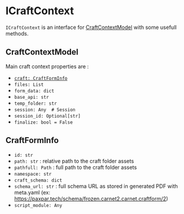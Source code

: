 
# ICraftContext

`ICraftContext` is an interface for [CraftContextModel](#CraftContextModel) with some usefull methods.

## CraftContextModel

Main craft context properties are :

* [`craft: CraftFormInfo`](#craftforminfo)
* `files: List`
* `form_data: dict`
* `base_api: str`
* `temp_folder: str`
* `session: Any  # Session`
* `session_id: Optional[str]`
* `finalize: bool = False`

## CraftFormInfo

* `id: str`
* `path: str` : relative path to the craft folder assets
* `pathfull: Path` : full path to the craft folder assets
* `namespace: str`
* `craft_schema: dict`
* `schema_url: str` : full schema URL as stored in generated PDF with meta.yaml (ex: https://paxpar.tech/schema/frozen.carnet2.carnet.craftform/2)
* `script_module: Any`
